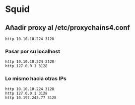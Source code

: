 # Squid

## Añadir proxy al /etc/proxychains4.conf
```null
http 10.10.10.224 3128
```

### Pasar por su localhost
```null
http 10.10.10.224 3128
http 127.0.0.1 3128
```

### Lo mismo hacia otras IPs
```null
http 10.10.10.224 3128
http 127.0.0.1 3128
http 10.197.243.77 3128
```





